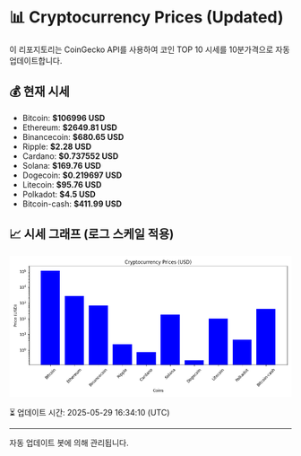 
# 📊 Cryptocurrency Prices (Updated)

이 리포지토리는 CoinGecko API를 사용하여 코인 TOP 10 시세를 10분가격으로 자동 업데이트합니다.

## 💰 현재 시세
- Bitcoin: **$106996 USD**
- Ethereum: **$2649.81 USD**
- Binancecoin: **$680.65 USD**
- Ripple: **$2.28 USD**
- Cardano: **$0.737552 USD**
- Solana: **$169.76 USD**
- Dogecoin: **$0.219697 USD**
- Litecoin: **$95.76 USD**
- Polkadot: **$4.5 USD**
- Bitcoin-cash: **$411.99 USD**

## 📈 시세 그래프 (로그 스케일 적용)
![Crypto Prices](crypto_prices.png)

⏳ 업데이트 시간: 2025-05-29 16:34:10 (UTC)

---
자동 업데이트 봇에 의해 관리됩니다.
